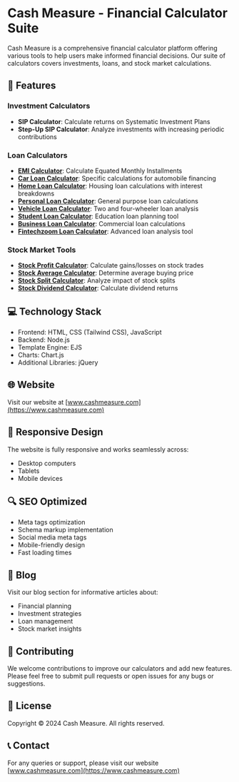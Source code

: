 # Cash Measure - Financial Calculator Suite

Cash Measure is a comprehensive financial calculator platform offering various tools to help users make informed financial decisions. Our suite of calculators covers investments, loans, and stock market calculations.

## 🌟 Features

### Investment Calculators
- **SIP Calculator**: Calculate returns on Systematic Investment Plans
- **Step-Up SIP Calculator**: Analyze investments with increasing periodic contributions

### Loan Calculators
- **[EMI Calculator](https://www.cashmeasure.com/loan/emi-calculator)**: Calculate Equated Monthly Installments
- **[Car Loan Calculator](https://www.cashmeasure.com/loan/car-loan-calculator)**: Specific calculations for automobile financing
- **[Home Loan Calculator](https://www.cashmeasure.com/loan/home-loan-calculator)**: Housing loan calculations with interest breakdowns
- **[Personal Loan Calculator](https://www.cashmeasure.com/loan/personal-loan-calculator)**: General purpose loan calculations
- **[Vehicle Loan Calculator](https://www.cashmeasure.com/loan/vehicle-loan-calculator)**: Two and four-wheeler loan analysis
- **[Student Loan Calculator](https://www.cashmeasure.com/loan/student-loan-calculator)**: Education loan planning tool
- **[Business Loan Calculator](https://www.cashmeasure.com/loan/business-loan-calculator)**: Commercial loan calculations
- **[Fintechzoom Loan Calculator](https://www.cashmeasure.com/loan/fintechzoom-loan-calculator)**: Advanced loan analysis tool

### Stock Market Tools
- **[Stock Profit Calculator](https://www.cashmeasure.com/stock/stock-profit-calculator)**: Calculate gains/losses on stock trades
- **[Stock Average Calculator](https://www.cashmeasure.com/stock-average-calculator)**: Determine average buying price
- **[Stock Split Calculator](https://www.cashmeasure.com/stock/stock-split-calculator)**: Analyze impact of stock splits
- **[Stock Dividend Calculator](https://www.cashmeasure.com/stock/stock-dividend-calculator)**: Calculate dividend returns

## 💻 Technology Stack

- Frontend: HTML, CSS (Tailwind CSS), JavaScript
- Backend: Node.js
- Template Engine: EJS
- Charts: Chart.js
- Additional Libraries: jQuery

## 🌐 Website

Visit our website at [www.cashmeasure.com](https://www.cashmeasure.com)

## 📱 Responsive Design

The website is fully responsive and works seamlessly across:
- Desktop computers
- Tablets
- Mobile devices

## 🔍 SEO Optimized

- Meta tags optimization
- Schema markup implementation
- Social media meta tags
- Mobile-friendly design
- Fast loading times

## 📝 Blog

Visit our blog section for informative articles about:
- Financial planning
- Investment strategies
- Loan management
- Stock market insights

## 🤝 Contributing

We welcome contributions to improve our calculators and add new features. Please feel free to submit pull requests or open issues for any bugs or suggestions.

## 📄 License

Copyright © 2024 Cash Measure. All rights reserved.

## 📞 Contact

For any queries or support, please visit our website [www.cashmeasure.com](https://www.cashmeasure.com)